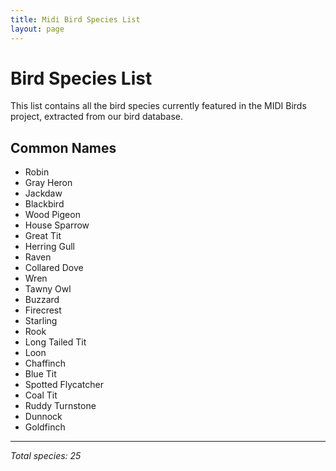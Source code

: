 ```yaml
---
title: Midi Bird Species List
layout: page
---
```


# Bird Species List

This list contains all the bird species currently featured in the MIDI Birds project, extracted from our bird database.

## Common Names

- Robin
- Gray Heron
- Jackdaw
- Blackbird
- Wood Pigeon
- House Sparrow
- Great Tit
- Herring Gull
- Raven
- Collared Dove
- Wren
- Tawny Owl
- Buzzard
- Firecrest
- Starling
- Rook
- Long Tailed Tit
- Loon
- Chaffinch
- Blue Tit
- Spotted Flycatcher
- Coal Tit
- Ruddy Turnstone
- Dunnock
- Goldfinch

---

*Total species: 25*